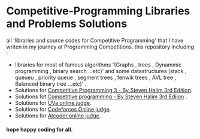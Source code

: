Competitive-Programming Libraries and Problems Solutions
========================================================
all 'libraries and source codes for Competitive Programming' that I have writen in my journey at Programming Competitions.
this repository including :

* libraries for most of famous algorithms '(Graphs , trees , Dynammic programming , binary search ...etc)' and some datastructures (stack , queueu , priority queue , segment trees , fenwik trees , AVL tree , Balanced binary tree ...etc)' . 
* Solutions for  [Competitive Programming 3 - By Steven Halim 3rd Edition](https://www.amazon.com/Competitive-Programming-3rd-Steven-Halim/dp/B00FG8MNN8).
* Solutions fot [Competitive programming - By Steven Halim 3rd Ediion](https://www.amazon.com/Competitive-Programming-3rd-Steven-Halim/dp/B00FG8MNN8) .
* Solutions for  [UVa online judge](https://onlinejudge.org/).
* Solutions for  [Codeforces Online judge](https://codeforces.com/).
* Solutions for  [Atcoder online judge](https://atcoder.jp/).

#### hope happy coding for all.
